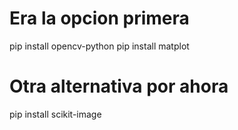 # Era la opcion primera

pip install opencv-python
pip install matplot

# Otra alternativa por ahora
pip install scikit-image